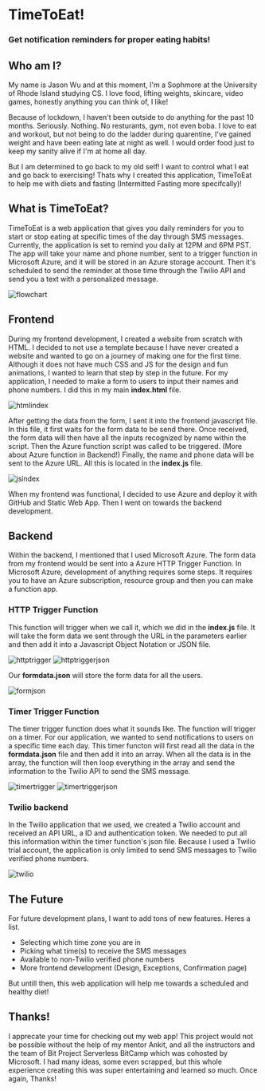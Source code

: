 # TimeToEat!
###  Get notification reminders for proper eating habits!

## Who am I?
My name is Jason Wu and at this moment, I'm a Sophmore at the University of Rhode Island studying CS. I love food, lifting weights, skincare, video games, honestly anything you can think of, I like!

Because of lockdown, I haven't been outside to do anything for the past 10 months. Seriously. Nothing. No resturants, gym, not even boba. I love to eat and workout, but not being to do the ladder during quarentine, I've gained weight and have been eating late at night as well. I would order food just to keep my sanity alive if I'm at home all day. 

But I am determined to go back to my old self! I want to control what I eat and go back to exercising!
Thats why I created this application, TimeToEat to help me with diets and fasting (Intermitted Fasting more specifcally)!

## What is TimeToEat?
TimeToEat is a web application that gives you daily reminders for you to start or stop eating at specific times of the day through SMS messages. Currently, the application is set to remind you daily at 12PM and 6PM PST.
The app will take your name and phone number, sent to a trigger function in Microsoft Azure, and it will be stored in an Azure storage account. Then it's scheduled to send the reminder at those time through the Twilio API and send you a text with a personalized message.

![flowchart](assets/flowchart.png)

## Frontend 
During my frontend development, I created a website from scratch with HTML. I decided to not use a template because I have never created a website and wanted to go on a journey of making one for the first time. Although it does not have much CSS and JS for the design and fun animations, I wanted to learn that step by step in the future. For my application, I needed to make a form to users to input their names and phone numbers. I did this in my main **index.html** file.

![htmlindex](assets/html_form.png)

After getting the data from the form, I sent it into the frontend javascript file. In this file, it first waits for the form data to be send there. Once received, the form data will then have all the inputs recognized by name within the script. Then the Azure function script was called to be triggered. (More about Azure function in Backend!)
Finally, the name and phone data will be sent to the Azure URL. All this is located in the **index.js** file.

![jsindex](assets/indexjs.png)

When my frontend was functional, I decided to use Azure and deploy it with GitHub and Static Web App. Then I went on towards the backend development.
## Backend
Within the backend, I mentioned that I used Microsoft Azure. The form data from my frontend would be sent into a Azure HTTP Trigger Function. In Microsoft Azure, development of anything requires some steps. It requires you to have an Azure subscription, resource group and then you can make a function app. 

### HTTP Trigger Function
This function will trigger when we call it, which we did in the **index.js** file. It will take the form data we sent through the URL in the parameters earlier and then add it into a Javascript Object Notation or JSON file.

![httptrigger](assets/http_trigger_func.png)
![httptriggerjson](assets/http_trigger__func_json.png)

 Our **formdata.json** will store the form data for all the users.
 
 ![formjson](assets/json_form.png)

### Timer Trigger Function
The timer trigger function does what it sounds like. The function will trigger on a timer. For our application, we wanted to send notifications to users on a specific time each day. This timer functon will first read all the data in the **formdata.json** file and then add it into an array. When all the data is in the array, the function will then loop everything in the array and send the information to the Twilio API to send the SMS message.

![timertrigger](assets/timer_func.png)
![timertriggerjson](assets/timer_func_json.png)

### Twilio backend
In the Twilio application that we used, we created a Twilio account and received an API URL, a ID and authentication token. We needed to put all this information within the timer function's json file. Because I used a Twilio trial account, the application is only limited to send SMS messages to Twilio verified phone numbers. 

![twilio](assets/twilio.png)

## The Future
For future development plans, I want to add tons of new features. Heres a list.
 - Selecting which time zone you are in
 - Picking what time(s) to receive the SMS messages
 - Available to non-Twilio verified phone numbers
 - More frontend development (Design, Exceptions, Confirmation page)

But untill then, this web application will help me towards a scheduled and healthy diet!

## Thanks!
I apprecate your time for checking out my web app! This project would not be possible without the help of my mentor Ankit, and all the instructors and the team of Bit Project Serverless BitCamp which was cohosted by Microsoft. I had many ideas, some even scrapped, but this whole experience creating this was super entertaining and learned so much. Once again, Thanks!
